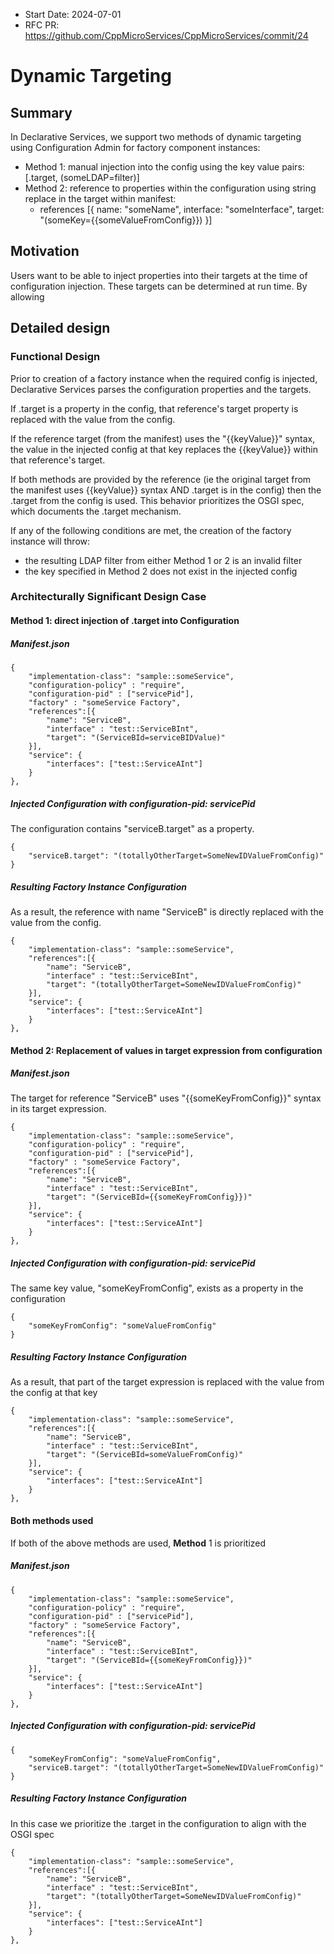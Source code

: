 - Start Date: 2024-07-01
- RFC PR: https://github.com/CppMicroServices/CppMicroServices/commit/24

# Dynamic Targeting

## Summary

In Declarative Services, we support two methods of dynamic targeting using Configuration Admin for factory component instances:
 - Method 1: manual injection into the config using the key value pairs: [<refName>.target, (someLDAP=filter)]
 - Method 2: reference to properties within the configuration using string replace in the target within manifest:
    - references [{
        name: "someName",
        interface: "someInterface",
        target: "(someKey={{someValueFromConfig}})
    }]

## Motivation

Users want to be able to inject properties into their targets at the time of configuration injection. These targets can be determined at run time. By allowing 

## Detailed design
### Functional Design

Prior to creation of a factory instance when the required config is injected, Declarative Services parses the configuration properties and the targets.

If <refname>.target is a property in the config, that reference's target property is replaced with the value from the config. 

If the reference target (from the manifest) uses the "{{keyValue}}" syntax, the value in the injected config at that key replaces the {{keyValue}} within that reference's target. 

If both methods are provided by the reference (ie the original target from the manifest uses {{keyValue}} syntax AND <refname>.target is in the config) then the <refname>.target from the config is used. This behavior prioritizes the OSGI spec, which documents the <refname>.target mechanism. 

If any of the following conditions are met, the creation of the factory instance will throw:
 - the resulting LDAP filter from either Method 1 or 2 is an invalid filter
 - the key specified in Method 2 does not exist in the injected config

### Architecturally Significant Design Case
#### Method 1: direct injection of <refname>.target into Configuration

##### Manifest.json
```
{
    "implementation-class": "sample::someService",
    "configuration-policy" : "require",
    "configuration-pid" : ["servicePid"],
    "factory" : "someService Factory",
    "references":[{
        "name": "ServiceB",
        "interface" : "test::ServiceBInt",
        "target": "(ServiceBId=serviceBIDValue)"
    }],
    "service": {
        "interfaces": ["test::ServiceAInt"]
    }
},
```

##### Injected Configuration with configuration-pid: servicePid

The configuration contains "serviceB.target" as a property.
```
{
    "serviceB.target": "(totallyOtherTarget=SomeNewIDValueFromConfig)"
}
```

##### Resulting Factory Instance Configuration

As a result, the reference with name "ServiceB" is directly replaced with the value from the config.
```
{
    "implementation-class": "sample::someService",
    "references":[{
        "name": "ServiceB",
        "interface" : "test::ServiceBInt",
        "target": "(totallyOtherTarget=SomeNewIDValueFromConfig)"
    }],
    "service": {
        "interfaces": ["test::ServiceAInt"]
    }
},
```
#### Method 2: Replacement of values in target expression from configuration

##### Manifest.json

The target for reference "ServiceB" uses "{{someKeyFromConfig}}" syntax in its target expression.
```
{
    "implementation-class": "sample::someService",
    "configuration-policy" : "require",
    "configuration-pid" : ["servicePid"],
    "factory" : "someService Factory",
    "references":[{
        "name": "ServiceB",
        "interface" : "test::ServiceBInt",
        "target": "(ServiceBId={{someKeyFromConfig}})"
    }],
    "service": {
        "interfaces": ["test::ServiceAInt"]
    }
},
```

##### Injected Configuration with configuration-pid: servicePid

The same key value, "someKeyFromConfig", exists as a property in the configuration
```
{
    "someKeyFromConfig": "someValueFromConfig"
}
```

##### Resulting Factory Instance Configuration

As a result, that part of the target expression is replaced with the value from the config at that key
```
{
    "implementation-class": "sample::someService",
    "references":[{
        "name": "ServiceB",
        "interface" : "test::ServiceBInt",
        "target": "(ServiceBId=someValueFromConfig)"
    }],
    "service": {
        "interfaces": ["test::ServiceAInt"]
    }
},
```

#### Both methods used

If both of the above methods are used, <b>Method</b> 1 is prioritized
##### Manifest.json
```
{
    "implementation-class": "sample::someService",
    "configuration-policy" : "require",
    "configuration-pid" : ["servicePid"],
    "factory" : "someService Factory",
    "references":[{
        "name": "ServiceB",
        "interface" : "test::ServiceBInt",
        "target": "(ServiceBId={{someKeyFromConfig}})"
    }],
    "service": {
        "interfaces": ["test::ServiceAInt"]
    }
},
```

##### Injected Configuration with configuration-pid: servicePid
```
{
    "someKeyFromConfig": "someValueFromConfig",
    "serviceB.target": "(totallyOtherTarget=SomeNewIDValueFromConfig)"
}
```

##### Resulting Factory Instance Configuration
In this case we prioritize the <refname>.target in the configuration to align with the OSGI spec
```
{
    "implementation-class": "sample::someService",
    "references":[{
        "name": "ServiceB",
        "interface" : "test::ServiceBInt",
        "target": "(totallyOtherTarget=SomeNewIDValueFromConfig)"
    }],
    "service": {
        "interfaces": ["test::ServiceAInt"]
    }
},
```